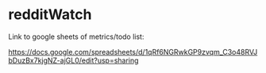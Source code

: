 # redditWatch

Link to google sheets of metrics/todo list: 

https://docs.google.com/spreadsheets/d/1qRf6NGRwkGP9zvqm_C3o48RVJbDuzBx7kjgNZ-ajGL0/edit?usp=sharing
